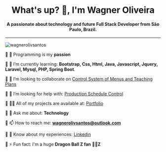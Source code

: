 <div>
    <h1 align="center">What's up? 👋, I'm Wagner Oliveira</h1>
    <h4 align="center">A passionate about technology and future Full Stack Developer from São Paulo, Brazil.</h4>
</div>

<hr>

<p align="left">
    <img src="https://komarev.com/ghpvc/?username=wagnerolivsantos&label=Profile%20views&color=0e4bef&style=flat" alt="wagnerolivsantos" />
</p>

🔹 🔭 Programming is my **passion**

🔹 🌱 I’m currently learning: **Bootstrap, Css, Html, Java, Javascript, Jquery, Laravel, Mysql, PHP, Spring Boot**.

🔹 👯 I’m looking to collaborate on [Control System of Menus and Teaching
Plans](https://github.com/wagnerolivsantos/SCPE1.0)

🔹 🤝 I’m looking for help with: [Production Schedule Control](https://github.com/wagnerolivsantos/CVR)

🔹 👨‍💻 All of my projects are available at: [Portfolio](https://github.com/wagnerolivsantos/portfolio)

🔹 💬 Ask me about: **Technology**

🔹 📫 How to reach me: **wagnerolivsantos@outlook.com**

🔹 📄 Know about my experiences: [Linkedin](https://www.linkedin.com/in/wagner-oliveira-dev/)

🔹 ⚡ Fun fact: I'm a huge **Dragon Ball Z fan** 🐉🏀**Z**